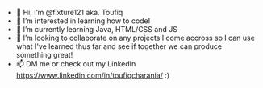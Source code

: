 - 👋 Hi, I’m @fixture121 aka. Toufiq
- 👀 I’m interested in learning how to code!
- 🌱 I’m currently learning Java, HTML/CSS and JS
- 💞️ I’m looking to collaborate on any projects I come accross so I can use what I've learned thus far and see if together we can produce something great!
- 📫 DM me or check out my LinkedIn https://www.linkedin.com/in/toufiqcharania/   :)

<!---
fixture121/fixture121 is a ✨ special ✨ repository because its `README.md` (this file) appears on your GitHub profile.
You can click the Preview link to take a look at your changes.
--->
